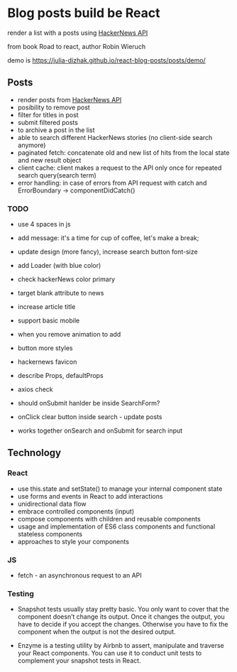 # Blog posts build be React
render a list with a posts using [HackerNews API](https://github.com/HackerNews/API)

from book Road to react, author Robin Wieruch

demo is https://julia-dizhak.github.io/react-blog-posts/posts/demo/

## Posts 
* render posts from [HackerNews API](https://hn.algolia.com/api/v1/search?query=redux)
* posibility to remove post
* filter for titles in post
* submit filtered posts
* to archive a post in the list
* able to search different HackerNews stories (no client-side search anymore)
* paginated fetch: concatenate old and new list of hits from the local state and new result object
* client cache: client makes a request to the API only once for repeated search query(search term)
* error handling: in case of errors from API request with catch and ErrorBoundary -> componentDidCatch()

### TODO 
* use 4 spaces in js
* add message: it's a time for cup of coffee, let's make a break;
* update design (more fancy), increase search button font-size
* add Loader (with blue color)
* check hackerNews color primary
* target blank attribute to news
* increase article title
* support basic mobile
* when you remove animation to add
* button more styles
* hackernews favicon
* describe Props, defaultProps

* axios check
* should onSubmit hanlder be inside SearchForm?
* onClick clear button inside search - update posts 
* works together onSearch and onSubmit for search input

## Technology

### React
* use this.state and setState() to manage your internal component state
* use forms and events in React to add interactions
* unidirectional data flow
* embrace controlled components (input)
* compose components with children and reusable components
* usage and implementation of ES6 class components and functional stateless components
* approaches to style your components

### JS
* fetch - an asynchronous request to an API

### Testing
* Snapshot tests usually stay pretty basic. You only want to cover that the component doesn’t change its output. Once it changes the output, you have to decide if you accept the changes. Otherwise you have to fix the component when the output is not the desired output.

* Enzyme is a testing utility by Airbnb to assert, manipulate and traverse your React components. You can use it to conduct unit tests to complement your snapshot tests in React.